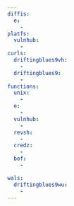```yaml
---
diffis:
  e:
    -
platfs:
  vulnhub:
    -
curls:
  driftingblues9vh:
    -
  driftingblues9:
    -
functions:
  unix:
    -
  e:
    -
  vulnhub:
    -
  revsh:
    -
  credz:
    -
  bof:
    -

wals:
  driftingblues9wu:
    -
---
```

